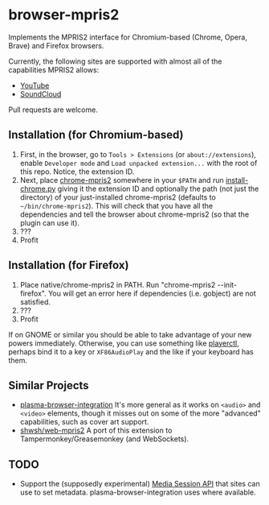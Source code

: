 # browser-mpris2
Implements the MPRIS2 interface for Chromium-based (Chrome, Opera, Brave) and Firefox browsers.

Currently, the following sites are supported with almost all of the capabilities MPRIS2 allows:
* [YouTube](https://youtube.com)
* [SoundCloud](https://soundcloud.com)

Pull requests are welcome.

## Installation (for Chromium-based)
1. First, in the browser, go to `Tools > Extensions` (or `about://extensions`), enable `Developer mode` and `Load unpacked extension...` with the root of this repo.  Notice, the extension ID.
2. Next, place [chrome-mpris2](native/chrome-mpris2) somewhere in your `$PATH` and run [install-chrome.py](native/install-chrome.py) giving it the extension ID and optionally the path (not just the directory) of your just-installed chrome-mpris2 (defaults to `~/bin/chrome-mpris2`).  This will check that you have all the dependencies and tell the browser about chrome-mpris2 (so that the plugin can use it).
3. ???
4. Profit

## Installation (for Firefox)
1. Place native/chrome-mpris2 in PATH. Run "chrome-mpris2 --init-firefox". You will get an error here if dependencies (i.e. gobject) are not satisfied.
2. ???
3. Profit

If on GNOME or similar you should be able to take advantage of your new powers immediately.  Otherwise, you can use something like [playerctl](https://github.com/acrisci/playerctl), perhaps bind it to a key or `XF86AudioPlay` and the like if your keyboard has them.
## Similar Projects
* [plasma-browser-integration](https://github.com/KDE/plasma-browser-integration)
  It's more general as it works on `<audio>` and `<video>` elements, though it misses out on some of the more "advanced" capabilities, such as cover art support.
* [shwsh/web-mpris2](https://github.com/shwsh/web-mpris2)
  A port of this extension to Tampermonkey/Greasemonkey (and WebSockets).

## TODO
* Support the (supposedly experimental) [Media Session API](https://developer.mozilla.org/en-US/docs/Web/API/Media_Session_API) that sites can use to set metadata.  plasma-browser-integration uses where available.
